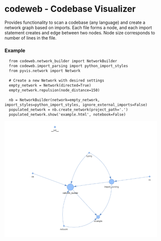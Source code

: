 # codeweb - Codebase Visualizer

Provides functionality to scan a codebase (any language) and create a network
graph based on imports. Each file forms a node, and each import statement creates
and edge between two nodes. Node size corresponds to number of lines in the file.

### Example
```
  from codeweb.network_builder import NetworkBuilder
  from codeweb.import_parsing import python_import_styles
  from pyvis.network import Network

  # Create a new Network with desired settings
  empty_network = Network(directed=True)
  empty_network.repulsion(node_distance=150)

  nb = NetworkBuilder(network=empty_network, import_styles=python_import_styles, ignore_external_imports=False)
  populated_network = nb.create_network(project_path='.')
  populated_network.show('example.html', notebook=False)
```
![image](https://github.com/tparker48/codeweb/blob/main/screenshot.PNG)
